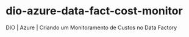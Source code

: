 # dio-azure-data-fact-cost-monitor
DIO | Azure | Criando um Monitoramento de Custos no Data Factory
